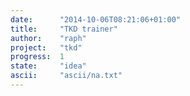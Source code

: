 ```yaml
---
date:      "2014-10-06T08:21:06+01:00"
title:     "TKD trainer"
author:    "raph"
project:   "tkd"
progress:  1
state:     "idea"
ascii:     "ascii/na.txt"
---
```

